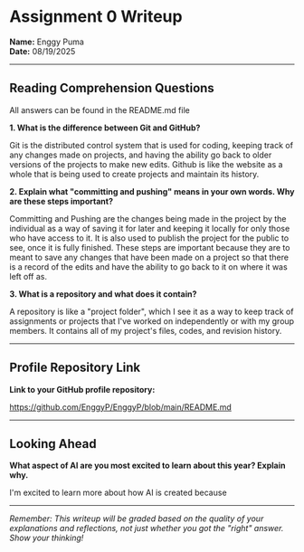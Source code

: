 # Assignment 0 Writeup

**Name:** Enggy Puma  
**Date:** 08/19/2025

---

## Reading Comprehension Questions
All answers can be found in the README.md file

**1. What is the difference between Git and GitHub?**

Git is the distributed control system that is used for coding, keeping track of any changes made on projects, and having the ability go back to older versions of the projects to make new edits. Github is like the website as a whole that is being used to create projects and maintain its history. 

**2. Explain what "committing and pushing" means in your own words. Why are these steps important?**

Committing and Pushing are the changes being made in the project by the individual as a way of saving it for later and keeping it locally for only those who have access to it. It is also used to publish the project for the public to see, once it is fully finished. These steps are important because they are to meant to save any changes that have been made on a project so that there is a record of the edits and have the ability to go back to it on where it was left off as. 

**3. What is a repository and what does it contain?**

A repository is like a "project folder", which I see it as a way to keep track of assignments or projects that I've worked on independently or with my group members. It contains all of my project's files, codes, and revision history.  

---

## Profile Repository Link

**Link to your GitHub profile repository:** 

https://github.com/EnggyP/EnggyP/blob/main/README.md

---

## Looking Ahead

**What aspect of AI are you most excited to learn about this year? Explain why.**

I'm excited to learn more about how AI is created because 

---

*Remember: This writeup will be graded based on the quality of your explanations and reflections, not just whether you got the "right" answer. Show your thinking!*
